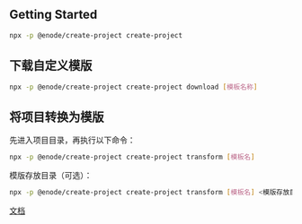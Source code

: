 ## Getting Started

```bash
npx -p @enode/create-project create-project
```

## 下载自定义模版

```bash
npx -p @enode/create-project create-project download [模板名称]
```

## 将项目转换为模版

先进入项目目录，再执行以下命令：

```bash
npx -p @enode/create-project create-project transform [模板名]

```

模版存放目录（可选）：

```bash
npx -p @enode/create-project create-project transform [模板名] <模版存放目录>
```

[文档](https://yicoding.github.io/create-project)
